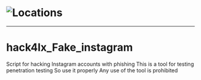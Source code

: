 # ![Locations](https://github.com/attakercyebr/haxk4lx_toolkit/blob/master/levlogo.png) 

**********************************************************

# hack4lx_Fake_instagram
Script for hacking Instagram accounts with phishing This is a tool for testing penetration testing So use it properly Any use of the tool is prohibited

